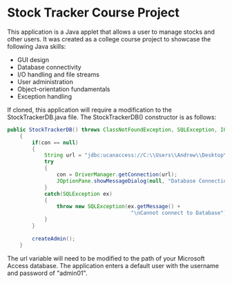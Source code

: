 # Stock Tracker Course Project
This application is a Java applet that allows a user to manage stocks and other users. It was created as a college course project to showcase the following Java skills:
* GUI design
* Database connectivity
* I/O handling and file streams
* User administration
* Object-orientation fundamentals
* Exception handling 

If cloned, this application will require a modification to the StockTrackerDB.java file. The StockTrackerDB() constructor is as follows:

```java
public StockTrackerDB() throws ClassNotFoundException, SQLException, IOException, PasswordException
    {
        if(con == null)
        {
            String url = "jdbc:ucanaccess://C:\\Users\\Andrew\\Desktop\\CourseProject\\CourseProjectHelper\\StockTracker.accdb";
            try
            {
                con = DriverManager.getConnection(url);
                JOptionPane.showMessageDialog(null, "Database Connection Successful", "Success!", JOptionPane.INFORMATION_MESSAGE);
            }
            catch(SQLException ex)
            {
                throw new SQLException(ex.getMessage() +
                                        "\nCannot connect to Database");
            }                
        }
        
        createAdmin();
    }
```

The url variable will need to be modified to the path of your Microsoft Access database. The application enters a default user with the username and password of "admin01".
